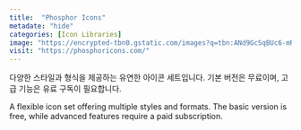 ```yaml
---
title:  "Phosphor Icons"
metadate: "hide"
categories: [Icon Libraries]
image: "https://encrypted-tbn0.gstatic.com/images?q=tbn:ANd9GcSqBUc6-mRoY8XmLdoHkp0oGRq5fp0H0QG4iA&s"
visit: "https://phosphoricons.com/"
---
```

다양한 스타일과 형식을 제공하는 유연한 아이콘 세트입니다. 기본 버전은 무료이며, 고급 기능은 유료 구독이 필요합니다.

A flexible icon set offering multiple styles and formats. The basic version is free, while advanced features require a paid subscription.
